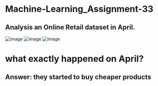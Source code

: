 # Machine-Learning_Assignment-33
## Analysis an Online Retail dataset in April.
![image](https://user-images.githubusercontent.com/48747618/160246234-0495060f-8ee7-4125-b801-b5713c3e66b1.png)
![image](https://user-images.githubusercontent.com/48747618/160246365-c0d06857-3e00-42a3-954d-bf0bb1690aaa.png)
![image](https://user-images.githubusercontent.com/48747618/160246379-6c119808-8162-4ada-848a-07711e26e2d0.png)
# what exactly happened on April?
## Answer: they started to buy cheaper products
